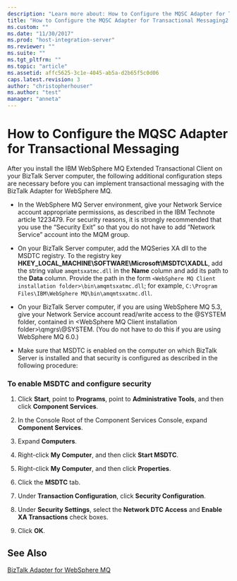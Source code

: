 ```yaml
---
description: "Learn more about: How to Configure the MQSC Adapter for Transactional Messaging"
title: "How to Configure the MQSC Adapter for Transactional Messaging2 | Microsoft Docs"
ms.custom: ""
ms.date: "11/30/2017"
ms.prod: "host-integration-server"
ms.reviewer: ""
ms.suite: ""
ms.tgt_pltfrm: ""
ms.topic: "article"
ms.assetid: affc5625-3c1e-4045-ab5a-d2b65f5c0d06
caps.latest.revision: 3
author: "christopherhouser"
ms.author: "test"
manager: "anneta"
---
```

# How to Configure the MQSC Adapter for Transactional Messaging
After you install the IBM WebSphere MQ Extended Transactional Client on your BizTalk Server computer, the following additional configuration steps are necessary before you can implement transactional messaging with the BizTalk Adapter for WebSphere MQ.  
  
- In the WebSphere MQ Server environment, give your Network Service account appropriate permissions, as described in the IBM Technote article 1223479. For security reasons, it is strongly recommended that you use the “Security Exit” so that you do not have to add “Network Service” account into the MQM group.  
  
- On your BizTalk Server computer, add the MQSeries XA dll to the MSDTC registry. To the registry key **HKEY_LOCAL_MACHINE\SOFTWARE\Microsoft\MSDTC\XADLL**, add the string value `amqmtsxatmc.dll` in the **Name** column and add its path to the **Data** column. Provide the path in the form `<WebSphere MQ Client installation folder>\bin\amqmtsxatmc.dll`; for example, `C:\Program Files\IBM\WebSphere MQ\bin\amqmtsxatmc.dll`.  
  
- On your BizTalk Server computer, if you are using WebSphere MQ 5.3, give your Network Service account read/write access to the @SYSTEM folder, contained in \<WebSphere MQ Client installation folder>\qmgrs\\@SYSTEM. (You do not have to do this if you are using WebSphere MQ 6.0.)  
  
- Make sure that MSDTC is enabled on the computer on which BizTalk Server is installed and that security is configured as described in the following procedure:  
  
### To enable MSDTC and configure security  
  
1.  Click **Start**, point to **Programs**, point to **Administrative Tools**, and then click **Component Services**.  
  
2.  In the Console Root of the Component Services Console, expand **Component Services**.  
  
3.  Expand **Computers**.  
  
4.  Right-click **My Computer**, and then click **Start MSDTC**.  
  
5.  Right-click **My Computer**, and then click **Properties**.  
  
6.  Click the **MSDTC** tab.  
  
7.  Under **Transaction Configuration**, click **Security Configuration**.  
  
8.  Under **Security Settings**, select the **Network DTC Access** and **Enable XA Transactions** check boxes.  
  
9. Click **OK**.  
  
## See Also  
 [BizTalk Adapter for WebSphere MQ](../core/biztalk-adapter-for-websphere-mq2.md)
